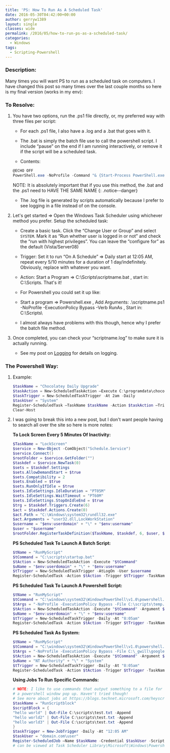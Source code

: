 ```yaml
---
title: 'PS: How To Run As A Scheduled Task'
date: 2016-05-30T04:42:00+00:00
author: gerryw1389
layout: single
classes: wide
permalink: /2016/05/how-to-run-ps-as-a-scheduled-task/
categories:
  - Windows
tags:
  - Scripting-Powershell
---
```

<!--more-->

### Description:

Many times you will want PS to run as a scheduled task on computers. I have changed this post so many times over the last couple months so here is my final version (works in my env):

### To Resolve:

1. You have two options, run the .ps1 file directly, or, my preferred way with three files per script:

   - For each .ps1 file, I also have a .log and a .bat that goes with it.

   - The .bat is simply the batch file use to call the powershell script. I include &#8220;pause&#8221; on the end if I am running interactively, or remove it if the script will be a scheduled task.

   -  Contents:

   ```powershell
   @ECHO OFF
   PowerShell.exe -NoProfile -Command "& {Start-Process PowerShell.exe -ArgumentList '-NoProfile -ExecutionPolicy Bypass -File ""%~dpn0.ps1″"' -Verb RunAs}"
   ```

   NOTE: It is absolutely important that if you use this method, the .bat and the .ps1 need to HAVE THE SAME NAME
   {: .notice--danger}

   - The .log file is generated by scripts automatically because I prefer to see logging in a file instead of on the console.


2. Let's get started => Open the Windows Task Scheduler using whichever method you prefer. Setup the scheduled task:

   - Create a basic task. Click the &#8220;Change User or Group&#8221; and select `SYSTEM`. Mark it as &#8220;Run whether user is logged in or not&#8221; and check the &#8220;run with highest privileges&#8221;. You can leave the &#8220;configure for&#8221; as the default (Vista/Server08)

   - Trigger: Set it to run &#8220;On A Schedule&#8221; => Daily start at 12:05 AM, repeat every 5/10 minutes for a duration of 1 day/indefinitely. Obviously, replace with whatever you want.

   - Action: Start a Program => C:\Scripts\scriptname.bat , start in: C:\Scripts\. That's it!

   - For Powershell you could set it up like:

   - Start a program => Powershell.exe , Add Arguments: .\scriptname.ps1 -NoProfile -ExecutionPolicy Bypass -Verb RunAs , Start in: C:\Scripts\
   
   - I almost always have problems with this though, hence why I prefer the batch file method.

3. Once completed, you can check your &#8220;scriptname.log&#8221; to make sure it is actually running.

   - See my post on [Logging](https://automationadmin.com/2017/09/ps-why-I-use-my-template-for-logging/) for details on logging.

### The Powershell Way:

1. Example:

   ```powershell
   $taskName = "Chocolatey Daily Upgrade"
   $taskAction = New-ScheduledTaskAction –Execute C:\programdata\chocolatey\choco.exe -Argument "upgrade all -y"
   $taskTrigger = New-ScheduledTaskTrigger -At 2am -Daily
   $taskUser = "System"
   Register-ScheduledTask –TaskName $taskName -Action $taskAction –Trigger $taskTrigger -User $taskUser
   Clear-Host
   ```

2. I was going to break this into a new post, but I don't want people having to search all over the site so here is more notes:

   **To Lock Screen Every 5 Minutes Of Inactivity:**

   ```powershell
   $TaskName = "LockScreen"
   $service = New-Object -ComObject("Schedule.Service")
   $service.Connect()
   $rootFolder = $service.GetFolder("")
   $taskdef = $service.NewTask(0)
   $sets = $taskdef.Settings
   $sets.AllowDemandStart = $true
   $sets.Compatibility = 2
   $sets.Enabled = $true
   $sets.RunOnlyIfIdle = $true
   $sets.IdleSettings.IdleDuration = "PT05M"
   $sets.IdleSettings.WaitTimeout = "PT60M"
   $sets.IdleSettings.StopOnIdleEnd = $true
   $trg = $taskdef.Triggers.Create(6)
   $act = $taskdef.Actions.Create(0)
   $act.Path = "C:\Windows\system32\rundll32.exe"
   $act.Arguments = "user32.dll,LockWorkStation"
   $username = "$env:userdomain" + "\" + "$env:username"
   $user = "$username"
   $rootFolder.RegisterTaskDefinition($TaskName, $taskdef, 6, $user, $null, 3)
   ```

   **PS Scheduled Task To Launch A Batch Script:**

   ```powershell
   $tName = "RunMyScript"
   $tCommand = "C:\scripts\startup.bat"
   $tAction = New-ScheduledTaskAction -Execute "$tCommand"
   $uName = "$env:userdomain" + "\" + "$env:username"
   $tTrigger = New-ScheduledTaskTrigger -AtLogOn -User $username
   Register-ScheduledTask -Action $tAction -Trigger $tTrigger -TaskName "$tName" -User $uName
   ```

   **PS Scheduled Task To Launch A Powershell Script:**

   ```powershell
   $tName = "RunMyScript"
   $tCommand = "C:\windows\system32\WindowsPowerShell\v1.0\powershell.exe"
   $tArgs = "-NoProfile -ExecutionPolicy Bypass -File C:\scripts\temp.ps1"
   $tAction = New-ScheduledTaskAction -Execute "$tCommand" -Argument $tArgs
   $uName = "$env:userdomain" + "\" + "$env:username"
   $tTrigger = New-ScheduledTaskTrigger -Daily -At "8:05am"
   Register-ScheduledTask -Action $tAction -Trigger $tTrigger -TaskName "$tName" -User $uName
   ```

   **PS Scheduled Task As System:**

   ```powershell
   $tName = "RunMyScript"
   $tCommand = "C:\windows\system32\WindowsPowerShell\v1.0\powershell.exe"
   $tArgs = "-NoProfile -ExecutionPolicy Bypass -File C:\_gwill\google\temp\temp.ps1"
   $tAction = New-ScheduledTaskAction -Execute "$tCommand" -Argument $tArgs
   $uName = "NT Authority" + "\" + "System"
   $tTrigger = New-ScheduledTaskTrigger -Daily -At "8:05am"
   Register-ScheduledTask -Action $tAction -Trigger $tTrigger -TaskName "$tName" -User $uName
   ```

   **Using Jobs To Run Specific Commands:**

   ```powershell
   # NOTE: I like to use commands that output something to a file for these tasks as I'm pretty sure you won't see
   # a powershell window pop up. Haven't tried though!
   # See more about jobs at https://blogs.technet.microsoft.com/heyscriptingguy/2014/05/12/introduction-to-powershell-scheduled-jobs/
   $taskName = "RunScriptblock"
   $scriptBlock = {
   "hello world" | Out-File C:\scripts\test.txt -Append
   "hello world2" | Out-File C:\scripts\test.txt -Append
   "hello world3" | Out-File C:\scripts\test.txt -Append
   }
   $taskTrigger = New-JobTrigger -Daily -At "12:05 AM"
   $taskUser = "domain.com\user"
   Register-ScheduledJob –Name $taskName -Credential $taskUser -ScriptBlock $scriptBlock -Trigger $taskTrigger
   # can be viewed at Task Scheduler Library\Microsoft\Windows\Powershell\ScheduledJobs
   ```

